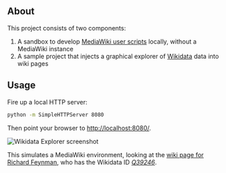 ## About

This project consists of two components:

1. A sandbox to develop [MediaWiki user scripts](https://www.mediawiki.org/wiki/Manual:Interface/JavaScript) locally, without a MediaWiki instance
2. A sample project that injects a graphical explorer of [Wikidata](https://www.wikidata.org/) data into wiki pages

## Usage

Fire up a local HTTP server:

```bash
python -m SimpleHTTPServer 8080
```

Then point your browser to [http://localhost:8080/](http://localhost:8080/).

![Wikidata Explorer screenshot](https://raw.githubusercontent.com/earldouglas/wikidata-explorer/master/readme/screenshot.png)

This simulates a MediaWiki environment, looking at the [wiki page for Richard Feynman](https://en.wikipedia.org/wiki/Richard_Feynman), who has the Wikidata ID [*Q39246*](https://www.wikidata.org/wiki/Q39246).

